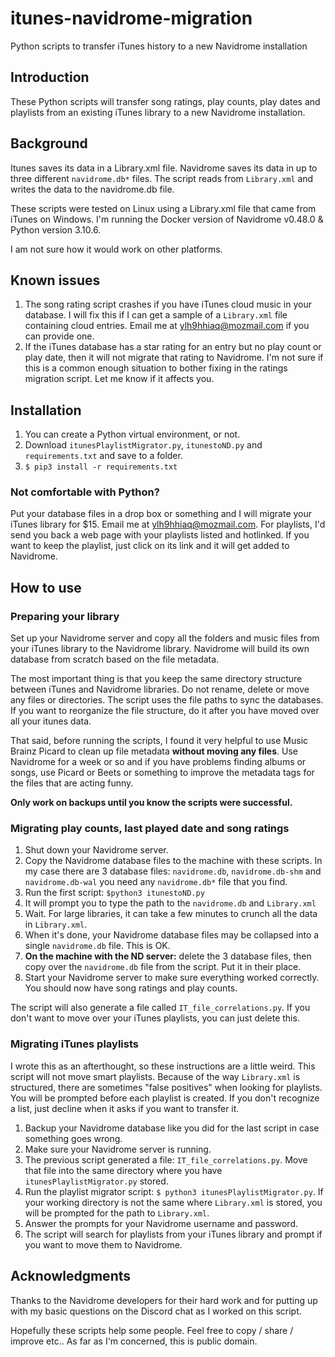 # itunes-navidrome-migration
Python scripts to transfer iTunes history to a new Navidrome installation
## Introduction
These Python scripts will transfer song ratings, play counts, play dates and playlists from an existing iTunes library to a new Navidrome installation.

## Background
Itunes saves its data in a Library.xml file. Navidrome saves its data in up to three different `navidrome.db*` files. The script reads from `Library.xml` and writes the data to the navidrome.db file.

These scripts were tested on Linux using a Library.xml file that came from iTunes on Windows. I'm running the Docker version of Navidrome v0.48.0 & Python version 3.10.6.

I am not sure how it would work on other platforms.

## Known issues
1. The song rating script crashes if you have iTunes cloud music in your database. I will fix this if I can get a sample of a `Library.xml` file containing cloud entries. Email me at ylh9hhiaq@mozmail.com if you can provide one.
2. If the iTunes database has a star rating for an entry but no play count or play date, then it will not migrate that rating to Navidrome. I'm not sure if this is a common enough situation to bother fixing in the ratings migration script. Let me know if it affects you.

## Installation
1. You can create a Python virtual environment, or not.
2. Download `itunesPlaylistMigrator.py`, `itunestoND.py` and `requirements.txt` and save to a folder.
3. `$ pip3 install -r requirements.txt`

### Not comfortable with Python?
Put your database files in a drop box or something and I will migrate your iTunes library for $15. Email me at ylh9hhiaq@mozmail.com. For playlists, I'd send you back a web page with your playlists listed and hotlinked. If you want to keep the playlist, just click on its link and it will get added to Navidrome.

## How to use
### Preparing your library
Set up your Navidrome server and copy all the folders and music files from your iTunes library to the Navidrome library. Navidrome will build its own database from scratch based on the file metadata. 

The most important thing is that you keep the same directory structure between iTunes and Navidrome libraries. Do not rename, delete or move any files or directories. The script uses the file paths to sync the databases. If you want to reorganize the file structure, do it after you have moved over all your itunes data.

That said, before running the scripts, I found it very helpful to use Music Brainz Picard to clean up file metadata **without moving any files**. Use Navidrome for a week or so and if you have problems finding albums or songs, use Picard or Beets or something to improve the metadata tags for the files that are acting funny.

**Only work on backups until you know the scripts were successful.**

### Migrating play counts, last played date and song ratings
1. Shut down your Navidrome server.
2. Copy the Navidrome database files to the machine with these scripts. In my case there are 3 database files: `navidrome.db`, `navidrome.db-shm` and `navidrome.db-wal` you need any `navidrome.db*` file that you find.
3. Run the first script: `$python3 itunestoND.py`
4. It will prompt you to type the path to the `navidrome.db` and `Library.xml`
5. Wait. For large libraries, it can take a few minutes to crunch all the data in `Library.xml`.
6. When it's done, your Navidrome database files may be collapsed into a single `navidrome.db` file. This is OK.
7. **On the machine with the ND server:** delete the 3 database files, then copy over the `navidrome.db` file from the script. Put it in their place.
8. Start your Navidrome server to make sure everything worked correctly. You should now have song ratings and play counts.

The script will also generate a file called `IT_file_correlations.py`. If you don't want to move over your iTunes playlists, you can just delete this.

### Migrating iTunes playlists
I wrote this as an afterthought, so these instructions are a little weird. This script will not move smart playlists. Because of the way `Library.xml` is structured, there are sometimes "false positives" when looking for playlists. You will be prompted before each playlist is created. If you don't recognize a list, just decline when it asks if you want to transfer it.

1. Backup your Navidrome database like you did for the last script in case something goes wrong.
2. Make sure your Navidrome server is running.
3. The previous script generated a file: `IT_file_correlations.py`. Move that file into the same directory where you have `itunesPlaylistMigrator.py` stored.
4. Run the playlist migrator script: `$ python3 itunesPlaylistMigrator.py`. If your working directory is not the same where `Library.xml` is stored, you will be prompted for the path to `Library.xml`.
5. Answer the prompts for your Navidrome username and password.
6. The script will search for playlists from your iTunes library and prompt if you want to move them to Navidrome.

## Acknowledgments
Thanks to the Navidrome developers for their hard work and for putting up with my basic questions on the Discord chat as I worked on this script.

Hopefully these scripts help some people. Feel free to copy / share / improve etc.. As far as I'm concerned, this is public domain.
